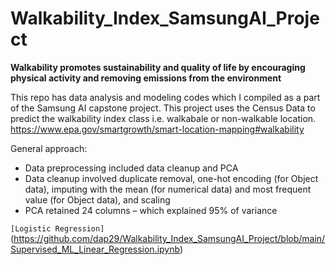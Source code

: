 # Walkability_Index_SamsungAI_Project

**Walkability promotes sustainability and quality of life by encouraging physical activity and removing emissions from the environment**

This repo has data analysis and modeling codes which I compiled as a part of the Samsung AI capstone project.
This project uses the Census Data to predict the walkability index class i.e. walkabale or non-walkable location. https://www.epa.gov/smartgrowth/smart-location-mapping#walkability 

General approach:
- Data preprocessing included data cleanup and PCA
- Data cleanup involved duplicate removal, one-hot encoding (for Object data), imputing with the mean (for numerical data) and most frequent value (for Object data), and scaling
- PCA retained 24 columns – which explained 95% of variance

`[Logistic Regression]`(https://github.com/dap29/Walkability_Index_SamsungAI_Project/blob/main/Supervised_ML_Linear_Regression.ipynb)


